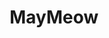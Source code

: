 ---
title: MayMeow
github: https://github.com/MayMeow
mode: dark
transition: 1s
score: 71.6
archetype:
- Little Bit of Everything
---